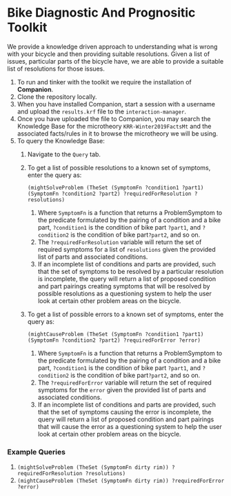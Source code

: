 # Bike Diagnostic And Prognositic Toolkit

We provide a knowledge driven approach to understanding what is wrong with your bicycle and then providing suitable resolutions. Given a list of issues, particular parts of the bicycle have, we are able to provide a suitable list of resolutions for those issues.

1. To run and tinker with the toolkit we require the installation of **Companion**.
2. Clone the repository locally.
3. When you have installed Companion, start a session with a username and upload the `results.krf` file to the 
`interaction-manager`.
4. Once you have uploaded the file to Companion, you may search the Knowledge Base for the microtheory `KRR-Winter2019FactsMt` and the associated facts/rules in it to browse the microtheory we will be using.
5. To query the Knowledge Base:
     1. Navigate to the `Query` tab.
     2. To get a list of possible resolutions to a known set of symptoms, enter the query as: 
        ```
        (mightSolveProblem (TheSet (SymptomFn ?condition1 ?part1) (SymptomFn ?condition2 ?part2) ?requiredForResolution ?resolutions)
        ```

        1. Where `SymptomFn` is a function that returns a ProblemSymptom to the predicate formulated by the pairing of a condition and 
        a bike part, `?condition1` is the condition of bike part `?part1`, and `?condition2` is the condition of 
        bike part`?part2`, and so on. 
        2. The `?requiredForResolution` variable will return the set of required symptoms for a list of
        `resolutions` given the provided list of parts and associated conditions.
        3. If an incomplete list of conditions and parts are provided, such that the set of symptoms to be resolved by a 
        particular resolution is incomplete, the query will return a list of proposed condition and part pairings creating symptoms
        that will be resolved by possible resolutions as a questioning system to help the user look at certain other problem 
        areas on the bicycle.
        
     2. To get a list of possible errors to a known set of symptoms, enter the query as: 
        ```
        (mightCauseProblem (TheSet (SymptomFn ?condition1 ?part1) (SymptomFn ?condition2 ?part2) ?requiredForError ?error)
        ```

        1. Where `SymptomFn` is a function that returns a ProblemSymptom to the predicate formulated by the pairing of a condition and 
        a bike part, `?condition1` is the condition of bike part `?part1`, and `?condition2` is the condition of 
        bike part`?part2`, and so on. 
        2. The `?requiredForError` variable will return the set of required symptoms for the
        `error` given the provided list of parts and associated conditions.
        3. If an incomplete list of conditions and parts are provided, such that the set of symptoms causing the error is incomplete, the query will return a list of proposed condition and part pairings
        that will cause the error as a questioning system to help the user look at certain other problem 
        areas on the bicycle.

### Example Queries

1. `(mightSolveProblem (TheSet (SymptomFn dirty rim)) ?requiredForResolution ?resolutions)`
2. `(mightCauseProblem (TheSet (SymptomFn dirty rim)) ?requiredForError ?error)`
